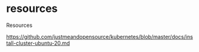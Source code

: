 # resources
Resources

https://github.com/justmeandopensource/kubernetes/blob/master/docs/install-cluster-ubuntu-20.md
